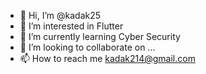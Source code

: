 - 👋 Hi, I’m @kadak25
- 👀 I’m interested in Flutter 
- 🌱 I’m currently learning Cyber Security
- 💞️ I’m looking to collaborate on ...
- 📫 How to reach me kadak214@gmail.com

<!---
kadak25/kadak25 is a ✨ special ✨ repository because its `README.md` (this file) appears on your GitHub profile.
You can click the Preview link to take a look at your changes.
--->

